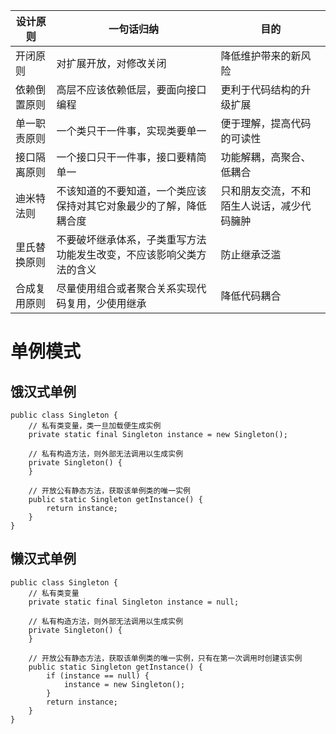 | **设计原则** | **一句话归纳**                                               | **目的**                                   |
| ------------ | ------------------------------------------------------------ | ------------------------------------------ |
| 开闭原则     | 对扩展开放，对修改关闭                                       | 降低维护带来的新风险                       |
| 依赖倒置原则 | 高层不应该依赖低层，要面向接口编程                           | 更利于代码结构的升级扩展                   |
| 单一职责原则 | 一个类只干一件事，实现类要单一                               | 便于理解，提高代码的可读性                 |
| 接口隔离原则 | 一个接口只干一件事，接口要精简单一                           | 功能解耦，高聚合、低耦合                   |
| 迪米特法则   | 不该知道的不要知道，一个类应该保持对其它对象最少的了解，降低耦合度 | 只和朋友交流，不和陌生人说话，减少代码臃肿 |
| 里氏替换原则 | 不要破坏继承体系，子类重写方法功能发生改变，不应该影响父类方法的含义 | 防止继承泛滥                               |
| 合成复用原则 | 尽量使用组合或者聚合关系实现代码复用，少使用继承             | 降低代码耦合                               |

# 单例模式
## 饿汉式单例
~~~
public class Singleton {
    // 私有类变量，类一旦加载便生成实例
    private static final Singleton instance = new Singleton();
    
    // 私有构造方法，则外部无法调用以生成实例
    private Singleton() {
    }
    
    // 开放公有静态方法，获取该单例类的唯一实例
    public static Singleton getInstance() {
        return instance;
    }
}
~~~
## 懒汉式单例
~~~
public class Singleton {
    // 私有类变量
    private static final Singleton instance = null;
    
    // 私有构造方法，则外部无法调用以生成实例
    private Singleton() {
    }
    
    // 开放公有静态方法，获取该单例类的唯一实例，只有在第一次调用时创建该实例
    public static Singleton getInstance() {
        if (instance == null) {
            instance = new Singleton();
        }
        return instance;
    }
}
~~~
